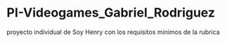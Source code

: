# PI-Videogames_Gabriel_Rodriguez
proyecto individual de Soy Henry con los requisitos minimos de la rubrica
